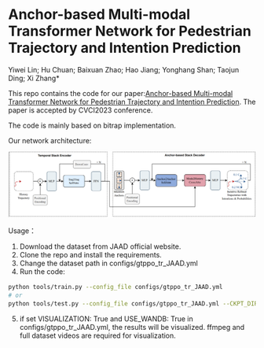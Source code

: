 # Anchor-based Multi-modal Transformer Network for Pedestrian Trajectory and Intention Prediction
Yiwei Lin; Hu Chuan; Baixuan Zhao; Hao Jiang; Yonghang Shan; Taojun Ding; Xi Zhang*

This repo contains the code for our paper:[Anchor-based Multi-modal Transformer Network for Pedestrian Trajectory and Intention Prediction](). The paper is accepted by CVCI2023 conference.

The code is mainly based on bitrap implementation.


Our network architecture:

<img src="figures/structure.png" width="800">

Usage：
1. Download the dataset from JAAD official website.
2. Clone the repo and install the requirements.
3. Change the dataset path in configs/gtppo_tr_JAAD.yml
4. Run the code:
```bash
python tools/train.py --config_file configs/gtppo_tr_JAAD.yml
# or
python tools/test.py --config_file configs/gtppo_tr_JAAD.yml --CKPT_DIR your_weights.pth
```
5. if set VISUALIZATION: True and USE_WANDB: True in configs/gtppo_tr_JAAD.yml, the results will be visualized. ffmpeg and full dataset videos are required for visualization.
